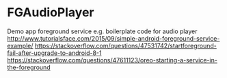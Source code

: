 # FGAudioPlayer
Demo app foreground service e.g. boilerplate code for audio player
http://www.tutorialsface.com/2015/09/simple-android-foreground-service-example/
https://stackoverflow.com/questions/47531742/startforeground-fail-after-upgrade-to-android-8-1
https://stackoverflow.com/questions/47611123/oreo-starting-a-service-in-the-foreground
